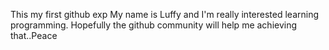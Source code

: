 This my first github exp My name is Luffy and I'm really interested learning programming. Hopefully the github community will help me achieving that..Peace
